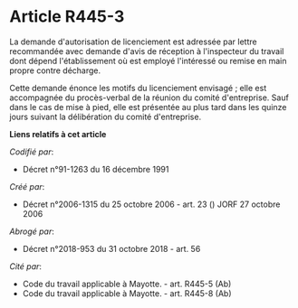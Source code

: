 # Article R445-3

La demande d'autorisation de licenciement est adressée par lettre recommandée avec demande d'avis de réception à l'inspecteur
du travail dont dépend l'établissement où est employé l'intéressé ou remise en main propre contre décharge.

Cette demande énonce les motifs du licenciement envisagé ; elle est accompagnée du procès-verbal de la réunion du comité
d'entreprise. Sauf dans le cas de mise à pied, elle est présentée au plus tard dans les quinze jours suivant la délibération
du comité d'entreprise.

**Liens relatifs à cet article**

_Codifié par_:

  - Décret n°91-1263 du 16 décembre 1991

_Créé par_:

  - Décret n°2006-1315 du 25 octobre 2006 - art. 23 () JORF 27 octobre 2006

_Abrogé par_:

  - Décret n°2018-953 du 31 octobre 2018 - art. 56

_Cité par_:

  - Code du travail applicable à Mayotte. - art. R445-5 (Ab)
  - Code du travail applicable à Mayotte. - art. R445-8 (Ab)
